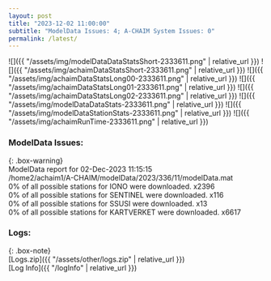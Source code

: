 ```yaml
---
layout: post
title: "2023-12-02 11:00:00"
subtitle: "ModelData Issues: 4; A-CHAIM System Issues: 0"
permalink: /latest/
---
```


![]({{ "/assets/img/modelDataDataStatsShort-2333611.png" | relative_url }})
![]({{ "/assets/img/achaimDataStatsShort-2333611.png" | relative_url }})
![]({{ "/assets/img/achaimDataStatsLong00-2333611.png" | relative_url }})
![]({{ "/assets/img/achaimDataStatsLong01-2333611.png" | relative_url }})
![]({{ "/assets/img/achaimDataStatsLong02-2333611.png" | relative_url }})
![]({{ "/assets/img/modelDataDataStats-2333611.png" | relative_url }})
![]({{ "/assets/img/modelDataStationStats-2333611.png" | relative_url }})
![]({{ "/assets/img/achaimRunTime-2333611.png" | relative_url }})


### ModelData Issues:  
  
{: .box-warning}  
 ModelData report for 02-Dec-2023 11:15:15   
 /home2/achaim1/A-CHAIM/modelData/2023/336/11/modelData.mat   
 0% of all possible stations for IONO were downloaded. x2396   
 0% of all possible stations for SENTINEL were downloaded. x116   
 0% of all possible stations for SSUSI were downloaded. x13   
 0% of all possible stations for KARTVERKET were downloaded. x6617   
  


### Logs:  
  
{: .box-note}  
[Logs.zip]({{ "/assets/other/logs.zip" | relative_url }})  
[Log Info]({{ "/logInfo" | relative_url }})  
